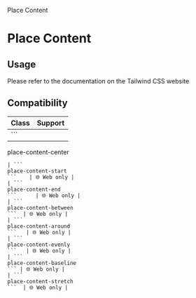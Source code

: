 Place Content

# Place Content

## Usage

Please refer to the documentation on the Tailwind CSS website

## Compatibility

| Class                          | Support     |
| ------------------------------ | ----------- |
| ```
place-content-center
```   | 🌐 Web only |
| ```
place-content-start
```    | 🌐 Web only |
| ```
place-content-end
```      | 🌐 Web only |
| ```
place-content-between
```  | 🌐 Web only |
| ```
place-content-around
```   | 🌐 Web only |
| ```
place-content-evenly
```   | 🌐 Web only |
| ```
place-content-baseline
``` | 🌐 Web only |
| ```
place-content-stretch
```  | 🌐 Web only |
